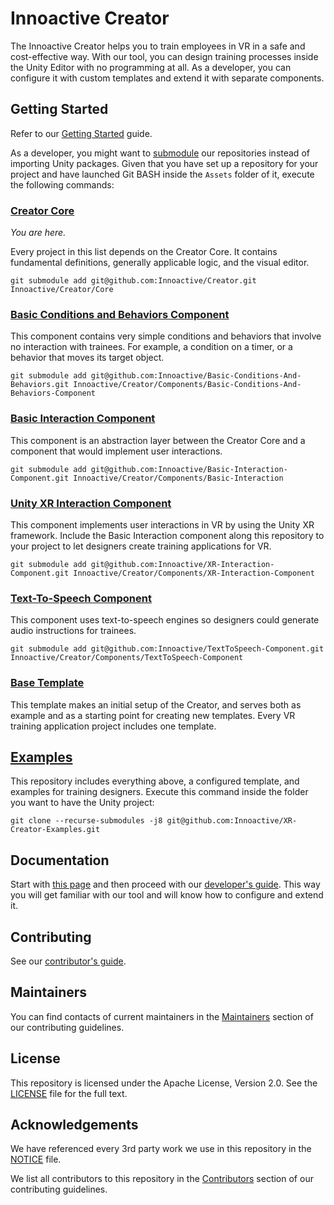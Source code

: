 # Innoactive Creator

The Innoactive Creator helps you to train employees in VR in a safe and cost-effective way. With our tool, you can design training processes inside the Unity Editor with no programming at all. As a developer, you can configure it with custom templates and extend it with separate components.

## Getting Started

Refer to our [Getting Started](http://developers.innoactive.de/documentation/creator/latest/articles/getting-started/index.html) guide.

As a developer, you might want to [submodule](https://git-scm.com/book/en/v2/Git-Tools-Submodules) our repositories instead of importing Unity packages. Given that you have set up a repository for your project and have launched Git BASH inside the `Assets` folder of it, execute the following commands:

### [Creator Core](https://github.com/Innoactive/Creator)

*You are here.*

Every project in this list depends on the Creator Core. It contains fundamental definitions, generally applicable logic, and the visual editor.

```
git submodule add git@github.com:Innoactive/Creator.git Innoactive/Creator/Core
```

### [Basic Conditions and Behaviors Component](https://github.com/Innoactive/Basic-Conditions-And-Behaviors)

This component contains very simple conditions and behaviors that involve no interaction with trainees. For example, a condition on a timer, or a behavior that moves its target object. 

```
git submodule add git@github.com:Innoactive/Basic-Conditions-And-Behaviors.git Innoactive/Creator/Components/Basic-Conditions-And-Behaviors-Component
```

### [Basic Interaction Component](https://github.com/Innoactive/Basic-Interaction-Component)

This component is an abstraction layer between the Creator Core and a component that would implement user interactions.

```
git submodule add git@github.com:Innoactive/Basic-Interaction-Component.git Innoactive/Creator/Components/Basic-Interaction 
```

### [Unity XR Interaction Component](https://github.com/Innoactive/XR-Interaction-Component)

This component implements user interactions in VR by using the Unity XR framework. Include the Basic Interaction component along this repository to your project to let designers create training applications for VR.

```
git submodule add git@github.com:Innoactive/XR-Interaction-Component.git Innoactive/Creator/Components/XR-Interaction-Component
```

### [Text-To-Speech Component](https://github.com/Innoactive/TextToSpeech-Component)

This component uses text-to-speech engines so designers could generate audio instructions for trainees.

```
git submodule add git@github.com:Innoactive/TextToSpeech-Component.git Innoactive/Creator/Components/TextToSpeech-Component
```

### [Base Template](https://github.com/Innoactive/Creator-Base-Template)

This template makes an initial setup of the Creator, and serves both as example and as a starting point for creating new templates. Every VR training application project includes one template.

## [Examples](https://github.com/Innoactive/XR-Creator-Examples)

This repository includes everything above, a configured template, and examples for training designers. Execute this command inside the folder you want to have the Unity project:

```
git clone --recurse-submodules -j8 git@github.com:Innoactive/XR-Creator-Examples.git
```

## Documentation

Start with [this page](http://developers.innoactive.de/documentation/creator/latest/articles/getting-started/index.html) and then proceed with our [developer's guide](http://developers.innoactive.de/documentation/creator/latest/articles/developer/index.html). This way you will get familiar with our tool and will know how to configure and extend it.

## Contributing

See our [contributor's guide](.github/CONTRIBUTING.md).

## Maintainers

You can find contacts of current maintainers in the [Maintainers](.github/CONTRIBUTING.md#maintainers) section of our contributing guidelines.

## License

This repository is licensed under the Apache License, Version 2.0. See the [LICENSE](LICENSE) file for the full text.

## Acknowledgements

We have referenced every 3rd party work we use in this repository in the [NOTICE](NOTICE) file.

We list all contributors to this repository in the [Contributors](.github/CONTRIBUTING.md#contributors) section of our contributing guidelines.
